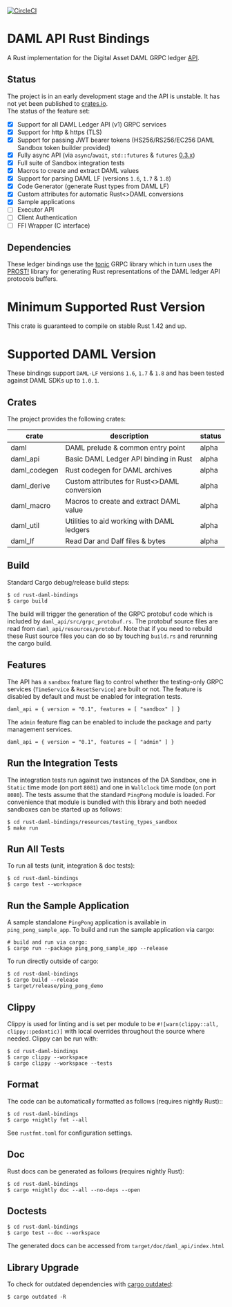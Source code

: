 [![CircleCI](https://circleci.com/bb/fujiapple852/rust-daml-bindings.svg?style=svg&circle-token=5c7eace581559ba93ec1f87b563c541622572ab4)](https://circleci.com/bb/fujiapple852/rust-daml-bindings)

# DAML API Rust Bindings 
A Rust implementation for the Digital Asset DAML GRPC ledger [API](https://docs.daml.com/app-dev/ledger-api-introduction/index.html).

## Status
The project is in an early development stage and the API is unstable.  It has not yet been published to [crates.io](https://crates.io/).  
The status of the feature set:

- [x] Support for all DAML Ledger API (v1) GRPC services
- [X] Support for http & https (TLS)
- [X] Support for passing JWT bearer tokens (HS256/RS256/EC256 DAML Sandbox token builder provided)
- [X] Fully async API (via `async`/`await`, `std::futures` & `futures` [0.3.x](https://docs.rs/futures/0.3.1/futures/))
- [X] Full suite of Sandbox integration tests
- [X] Macros to create and extract DAML values
- [X] Support for parsing DAML LF (versions `1.6`, `1.7` & `1.8`)
- [X] Code Generator (generate Rust types from DAML LF) 
- [X] Custom attributes for automatic Rust<>DAML conversions
- [X] Sample applications
- [ ] Executor API
- [ ] Client Authentication
- [ ] FFI Wrapper (C interface)

## Dependencies
These ledger bindings use the [tonic](https://github.com/hyperium/tonic) GRPC library which in turn uses the 
[PROST!](https://github.com/danburkert/prost) library for generating Rust representations of the DAML ledger API 
protocols buffers.

# Minimum Supported Rust Version
This crate is guaranteed to compile on stable Rust 1.42 and up.

# Supported DAML Version
These bindings support `DAML-LF` versions `1.6`, `1.7` & `1.8` and has been tested against DAML SDKs up to `1.0.1`.

## Crates
The project provides the following crates:

| crate        | description                                 | status      |
|--------------|---------------------------------------------|-------------|
| daml         | DAML prelude & common entry point           | alpha       |
| daml_api     | Basic DAML Ledger API binding in Rust       | alpha       |
| daml_codegen | Rust codegen for DAML archives              | alpha       |
| daml_derive  | Custom attributes for Rust<>DAML conversion | alpha       |
| daml_macro   | Macros to create and extract DAML value     | alpha       |
| daml_util    | Utilities to aid working with DAML ledgers  | alpha       |
| daml_lf      | Read Dar and Dalf files & bytes             | alpha       | 

## Build
Standard Cargo debug/release build steps:

```
$ cd rust-daml-bindings
$ cargo build
```

The build will trigger the generation of the GRPC protobuf code which is included by `daml_api/src/grpc_protobuf.rs`.  The protobuf source files are read from `daml_api/resources/protobuf`.  Note that if you need to rebuild these 
Rust source files you can do so by touching `build.rs` and rerunning the cargo build.

## Features
The API has a `sandbox` feature flag to control whether the testing-only GRPC services (`TimeService` & `ResetService`) are 
built or not.  The feature is disabled by default and must be enabled for integration tests.

```
daml_api = { version = "0.1", features = [ "sandbox" ] }
```

The `admin` feature flag can be enabled to include the package and party management services.

```
daml_api = { version = "0.1", features = [ "admin" ] }
```

## Run the Integration Tests
The integration tests run against two instances of the DA Sandbox, one in `Static` time mode (on port `8081`) and one 
in `Wallclock` time mode (on port `8080`).  The tests assume that the standard `PingPong` module is loaded.  For 
convenience that module is bundled with this library and both needed sandboxes can be started up as follows:

```
$ cd rust-daml-bindings/resources/testing_types_sandbox
$ make run
```

## Run All Tests
To run all tests (unit, integration & doc tests):

```
$ cd rust-daml-bindings
$ cargo test --workspace
```

## Run the Sample Application
A sample standalone `PingPong` application is available in `ping_pong_sample_app`.  To build and run the sample 
application via cargo:

```
# build and run via cargo:
$ cargo run --package ping_pong_sample_app --release
```

To run directly outside of cargo:

```
$ cd rust-daml-bindings
$ cargo build --release
$ target/release/ping_pong_demo
```

## Clippy
Clippy is used for linting and is set per module to be `#![warn(clippy::all, clippy::pedantic)]` with local overrides 
throughout the source where needed.  Clippy can be run with:

```
$ cd rust-daml-bindings
$ cargo clippy --workspace
$ cargo clippy --workspace --tests
```

## Format
The code can be automatically formatted as follows (requires nightly Rust)::

```
$ cd rust-daml-bindings
$ cargo +nightly fmt --all
```

See `rustfmt.toml` for configuration settings.

## Doc
Rust docs can be generated as follows (requires nightly Rust):

```
$ cd rust-daml-bindings
$ cargo +nightly doc --all --no-deps --open
```

## Doctests

```
$ cd rust-daml-bindings
$ cargo test --doc --workspace
```

The generated docs can be accessed from `target/doc/daml_api/index.html`

## Library Upgrade
To check for outdated dependencies with [cargo outdated](https://github.com/kbknapp/cargo-outdated):

```
$ cargo outdated -R
``` 